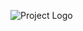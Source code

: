 ![Project Logo](https://user-images.githubusercontent.com/48133426/116291303-0a138200-a7b2-11eb-963c-5ead9628ec90.jpg)